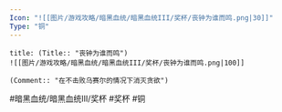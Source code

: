```yaml
---
Icon: "![[图片/游戏攻略/暗黑血统/暗黑血统III/奖杯/丧钟为谁而鸣.png|30]]"
Type: "铜"
---
```

```ad-common-bronze-trophy
title: (Title:: "丧钟为谁而鸣")
![[图片/游戏攻略/暗黑血统/暗黑血统III/奖杯/丧钟为谁而鸣.png|100]]

(Comment:: "在不击败乌赛尔的情况下消灭贪欲")
```

#暗黑血统/暗黑血统III/奖杯 #奖杯 #铜
